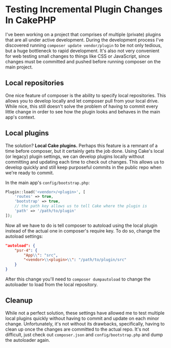 # Testing Incremental Plugin Changes In CakePHP

I've been working on a project that comprises of multiple (private)
plugins that are all under active development. During the development
process I've discovered running `composer update vendor/plugin` to be
not only tedious, but a huge bottleneck to rapid development. It's also
not very convenient for web testing small changes to things like CSS or
JavaScript, since changes must be committed and pushed before running
composer on the main project.

## Local repositories

One nice feature of composer is the ability to specify local
repositories. This allows you to develop locally and let composer pull
from your local drive. While nice, this still doesn't solve the problem
of having to commit every little change in order to see how the plugin
looks and behaves in the main app's context.

## Local plugins

The solution? **Local Cake plugins.** Perhaps this feature is a
remnant of a time before composer, but it certainly gets the job done.
Using Cake's local (or legacy) plugin settings, we can develop plugins
locally without committing and updating each time to check out changes.
This allows us to develop quickly and still keep purposeful commits in
the public repo when we're ready to commit.

In the main app's `config/bootstrap.php`:

```php
Plugin::load('<vendor>/<plugin>', [
	'routes' => true,
	'bootstrap' => true,
	// the path key allows us to tell Cake where the plugin is
	'path' => '/path/to/plugin'
]);
```

Now all we have to do is tell composer to autoload using the local
plugin instead of the actual one in composer's require key. To do so,
change the autoload settings:

```json
"autoload": {
	"psr-4": {
		"App\\": "src",
		"<vendor>\\<plugin>\\": "/path/to/plugin/src"
	}
}
```

After this change you'll need to `composer dumpautoload` to change the
autoloader to load from the local repository.

## Cleanup

While not a perfect solution, these settings have allowed me to test
multiple local plugins quickly without having to commit and update on
each minor change. Unfortunately, it's not without its drawbacks,
specifically, having to clean up once the changes are committed to the
actual repo. It's not difficult, just check out `composer.json` and
`config/bootstrap.php` and dump the autoloader again.
